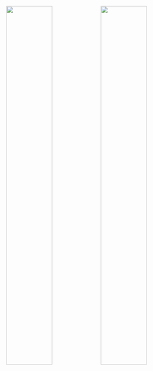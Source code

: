 <p align="center">
  <img src="https://github-readme-stats.vercel.app/api?username=zaiudon&show_icons=true&theme=calm" width="49.5%" />
  <img src="https://github-readme-stats.vercel.app/api/top-langs/?username=haruna1256&layout=compact&theme=calm" width="49.5%" />
</p>
